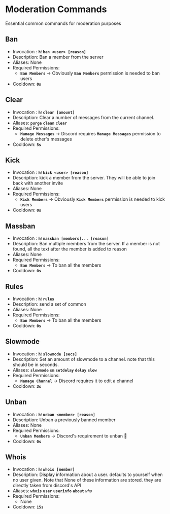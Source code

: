 # Moderation Commands

Essential common commands for moderation purposes

## Ban

- Invocation : **`h!ban <user> [reason]`**
- Description: Ban a member from the server
- Aliases: None
- Required Permissions:
    - **`Ban Members`** -> Obviously **`Ban Members`** permission is needed to ban users
- Cooldown: **`0s`**

## Clear

- Invocation : **`h!clear [amount]`**
- Description: Clear a number of messages from the current channel.
- Aliases: **`purge`** **`clean`** **`clear`**
- Required Permissions:
    - **`Manage Messages`** -> Discord requires **`Manage Messages`** permission to delete other's messages
- Cooldown: **`5s`**

## Kick

- Invocation : **`h!kick <user> [reason]`**
- Description: kick a member from the server. They will be able to join back with another invite
- Aliases: None
- Required Permissions:
    - **`Kick Members`** -> Obviously **`Kick Members`** permission is needed to kick users
- Cooldown: **`0s`**

## Massban

- Invocation : **`h!massban [members]... [reason]`**
- Description: Ban multiple members from the server. If a member is not found, all the text after the member is added to reason
- Aliases: None
- Required Permissions:
    - **`Ban Members`** -> To ban all the members
- Cooldown: **`0s`**

## Rules

- Invocation : **`h!rules`**
- Description: send a set of common
- Aliases: None
- Required Permissions:
    - **`Ban Members`** -> To ban all the members
- Cooldown: **`0s`**

## Slowmode

- Invocation : **`h!slowmode [secs]`**
- Description: Set an amount of slowmode to a channel. note that this should be in seconds.
- Aliases: **`slowmode`** **`sm`** **`setdelay`** **`delay`** **`slow`**
- Required Permissions:
    - **`Manage Channel`** -> Discord requires it to edit a channel
- Cooldown: **`3s`**

## Unban

- Invocation : **`h!unban <member> [reason]`**
- Description: Unban a previously banned member
- Aliases: None
- Required Permissions:
    - **`Unban Members`** -> Discord's requirement to unban :shrug:
- Cooldown: **`0s`**

## Whois

- Invocation : **`h!whois [member]`**
- Description: Display information about a user. defaults to yourself when no user given. Note that None of these information are stored. they are directly taken from discord's API
- Aliases: **`whois`** **`user`** **`userinfo`** **`about`** *``who``*
- Required Permissions:
    - None
- Cooldown: **`15s`**
